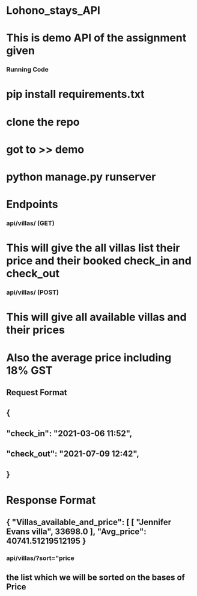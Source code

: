 # Lohono_stays_API

# This is demo API of the assignment given 


### Running Code

# pip install requirements.txt
# clone the repo 
# got to >> demo 
# python manage.py runserver


# Endpoints

### api/villas/  (GET)
# This will give the all villas list their price and their booked check_in and check_out 

### api/villas/ (POST)
# This will give all available villas and their prices 
# Also the average price including 18% GST

## Request Format

## {
##   "check_in": "2021-03-06 11:52",
##   "check_out": "2021-07-09 12:42",
   
## }
 
 # Response Format 
 
## { "Villas_available_and_price": [ [ "Jennifer Evans villa",  33698.0 ], "Avg_price": 40741.51219512195   }


### api/villas/?sort="price
## the list which we will be sorted on the bases of Price
